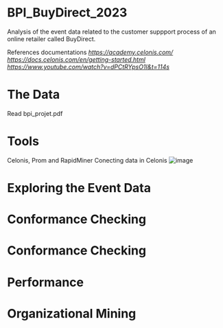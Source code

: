 # BPI_BuyDirect_2023
Analysis of the event data related to the customer suppport process of an online retailer called BuyDirect.

References documentations
*https://academy.celonis.com/*
*https://docs.celonis.com/en/getting-started.html*
*https://www.youtube.com/watch?v=dPCtRYpsO1I&t=114s*


# The Data
Read bpi_projet.pdf

# Tools
Celonis, Prom and RapidMiner
Conecting data in Celonis
![image](https://github.com/Cristianfllc3/BPI_BuyDirect_2023/assets/72107370/2ddd0fb2-4caa-4fdb-9338-4c89bb445127)



# Exploring the Event Data

# Conformance Checking

# Conformance Checking

# Performance

# Organizational Mining
